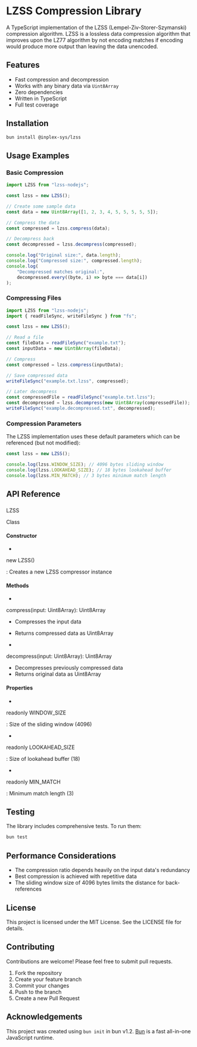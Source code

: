 # LZSS Compression Library

A TypeScript implementation of the LZSS (Lempel-Ziv-Storer-Szymanski) compression algorithm. LZSS is a lossless data compression algorithm that improves upon the LZ77 algorithm by not encoding matches if encoding would produce more output than leaving the data unencoded.

## Features

-   Fast compression and decompression
-   Works with any binary data via `Uint8Array`
-   Zero dependencies
-   Written in TypeScript
-   Full test coverage

## Installation

```bash
bun install @inplex-sys/lzss
```

## Usage Examples

### Basic Compression

```typescript
import LZSS from "lzss-nodejs";

const lzss = new LZSS();

// Create some sample data
const data = new Uint8Array([1, 2, 3, 4, 5, 5, 5, 5, 5]);

// Compress the data
const compressed = lzss.compress(data);

// Decompress back
const decompressed = lzss.decompress(compressed);

console.log("Original size:", data.length);
console.log("Compressed size:", compressed.length);
console.log(
	"Decompressed matches original:",
	decompressed.every((byte, i) => byte === data[i])
);
```

### Compressing Files

```typescript
import LZSS from "lzss-nodejs";
import { readFileSync, writeFileSync } from "fs";

const lzss = new LZSS();

// Read a file
const fileData = readFileSync("example.txt");
const inputData = new Uint8Array(fileData);

// Compress
const compressed = lzss.compress(inputData);

// Save compressed data
writeFileSync("example.txt.lzss", compressed);

// Later decompress
const compressedFile = readFileSync("example.txt.lzss");
const decompressed = lzss.decompress(new Uint8Array(compressedFile));
writeFileSync("example.decompressed.txt", decompressed);
```

### Compression Parameters

The LZSS implementation uses these default parameters which can be referenced (but not modified):

```typescript
const lzss = new LZSS();

console.log(lzss.WINDOW_SIZE); // 4096 bytes sliding window
console.log(lzss.LOOKAHEAD_SIZE); // 18 bytes lookahead buffer
console.log(lzss.MIN_MATCH); // 3 bytes minimum match length
```

## API Reference

###

LZSS

Class

#### Constructor

-

new LZSS()

: Creates a new LZSS compressor instance

#### Methods

-

compress(input: Uint8Array): Uint8Array

-   Compresses the input data
-   Returns compressed data as Uint8Array

-

decompress(input: Uint8Array): Uint8Array

-   Decompresses previously compressed data
-   Returns original data as Uint8Array

#### Properties

-

readonly WINDOW_SIZE

: Size of the sliding window (4096)

-

readonly LOOKAHEAD_SIZE

: Size of lookahead buffer (18)

-

readonly MIN_MATCH

: Minimum match length (3)

## Testing

The library includes comprehensive tests. To run them:

```bash
bun test
```

## Performance Considerations

-   The compression ratio depends heavily on the input data's redundancy
-   Best compression is achieved with repetitive data
-   The sliding window size of 4096 bytes limits the distance for back-references

## License

This project is licensed under the MIT License. See the LICENSE file for details.

## Contributing

Contributions are welcome! Please feel free to submit pull requests.

1. Fork the repository
2. Create your feature branch
3. Commit your changes
4. Push to the branch
5. Create a new Pull Request

## Acknowledgements

This project was created using `bun init` in bun v1.2. [Bun](https://bun.sh) is a fast all-in-one JavaScript runtime.
